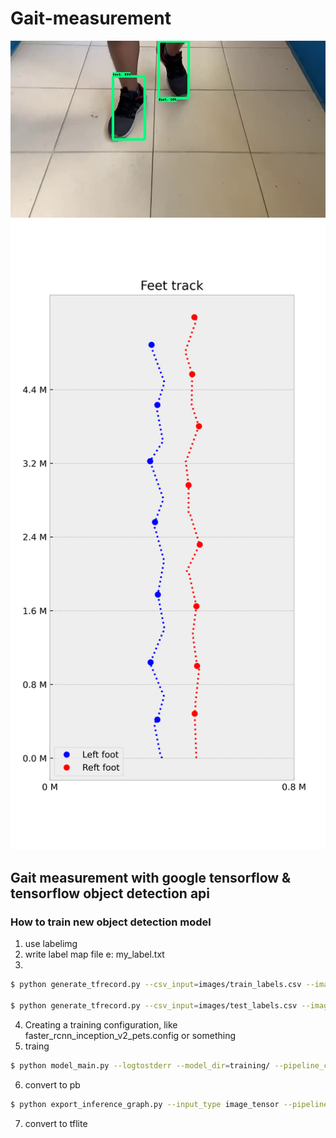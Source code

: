 # Gait-measurement
![preview](preview.jpg)
![track](track.png)

## Gait measurement with google tensorflow & tensorflow object detection api

### How to train new object detection model
1. use labelimg 
2. write label map file e: my_label.txt
3. 
```bash
$ python generate_tfrecord.py --csv_input=images/train_labels.csv --image_dir=images/train --output_path=train.record

$ python generate_tfrecord.py --csv_input=images/test_labels.csv --image_dir=images/test --output_path=test.record
```
4. Creating a training configuration, like faster_rcnn_inception_v2_pets.config or something
5. traing 
```bash
$ python model_main.py --logtostderr --model_dir=training/ --pipeline_config_path=training/faster_rcnn_inception_v2_pets.config
```
6. convert to pb 
```bash
$ python export_inference_graph.py --input_type image_tensor --pipeline_config_path ./my/ssdlite_mobilenet_v2_coco_2012/ssdlite_mobilenet_v2_coco_2012.config --trained_checkpoint_prefix ./tf_detection_model_zoo/blue_point/ model.ckpt --output_directory blue_point
```
7. convert to tflite
